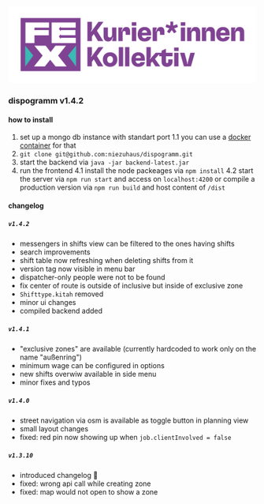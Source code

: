 ![fahrrad expressx](src/assets/logo/fex-logo.png)

### dispogramm v1.4.2

#### how to install

1. set up a mongo db instance with standart port
1.1 you can use a [docker container](https://hub.docker.com/_/mongo) for that
2. `git clone git@github.com:niezuhaus/dispogramm.git`
3. start the backend via `java -jar backend-latest.jar`
4. run the frontend
4.1 install the node packeages via `npm install`
4.2 start the server via `npm run start` and access on `localhost:4200` or compile a production version via `npm run build` and host content of `/dist`

#### changelog

##### `v1.4.2`
- messengers in shifts view can be filtered to the ones having shifts
- search improvements
- shift table now refreshing when deleting shifts from it
- version tag now visible in menu bar
- dispatcher-only people were not to be found
- fix center of route is outside of inclusive but inside of exclusive zone
- `Shifttype.kitah` removed
- minor ui changes
- compiled backend added

##### `v1.4.1`
- "exclusive zones" are available (currently hardcoded to work only on the name "außenring")
- minimum wage can be configured in options
- new shifts overwiw available in side menu
- minor fixes and typos

##### `v1.4.0`
- street navigation via osm is available as toggle button in planning view
- small layout changes
- fixed: red pin now showing up when `job.clientInvolved = false`

##### `v1.3.10`
- introduced changelog 🥳
- fixed: wrong api call while creating zone 
- fixed: map would not open to show a zone